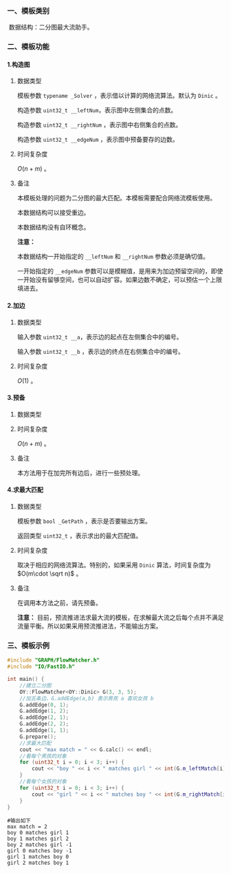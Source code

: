 ### 一、模板类别

​	数据结构：二分图最大流助手。

### 二、模板功能

#### 1.构造图

1. 数据类型

   模板参数 `typename _Solver` ，表示借以计算的网络流算法。默认为 `Dinic` 。

   构造参数 `uint32_t __leftNum`​ ，表示图中左侧集合的点数。

   构造参数 `uint32_t __rightNum` ，表示图中右侧集合的点数。

   构造参数 `uint32_t __edgeNum` ，表示图中预备要存的边数。

2. 时间复杂度

   $O(n+m)$ 。

3. 备注

   本模板处理的问题为二分图的最大匹配。本模板需要配合网络流模板使用。

   本数据结构可以接受重边。

   本数据结构没有自环概念。

   **注意：**

   本数据结构一开始指定的 `__leftNum` 和 `__rightNum` 参数必须是确切值。

   一开始指定的 `__edgeNum` 参数可以是模糊值，是用来为加边预留空间的，即使一开始没有留够空间，也可以自动扩容。如果边数不确定，可以预估一个上限填进去。

#### 2.加边

1. 数据类型

   输入参数 `uint32_t __a`​ ，表示边的起点在左侧集合中的编号。

   输入参数 `uint32_t __b` ，表示边的终点在右侧集合中的编号。

2. 时间复杂度

   $O(1)$ 。


#### 3.预备

1. 数据类型

2. 时间复杂度

   $O(n+m)$ 。

3. 备注

   本方法用于在加完所有边后，进行一些预处理。

#### 4.求最大匹配

1. 数据类型

   模板参数 `bool _GetPath` ，表示是否要输出方案。

   返回类型 `uint32_t` ，表示求出的最大匹配值。

2. 时间复杂度

   取决于相应的网络流算法。特别的，如果采用 `Dinic` 算法，时间复杂度为 $O(m\cdot \sqrt n)$ 。

3. 备注

   在调用本方法之前，请先预备。

   **注意：** 目前，预流推进法求最大流的模板，在求解最大流之后每个点并不满足流量平衡。所以如果采用预流推进法，不能输出方案。


### 三、模板示例

```c++
#include "GRAPH/FlowMatcher.h"
#include "IO/FastIO.h"

int main() {
    //建立二分图
    OY::FlowMatcher<OY::Dinic> G(3, 3, 5);
    //加五条边，G.addEdge(a,b) 表示男孩 a 喜欢女孩 b
    G.addEdge(0, 1);
    G.addEdge(1, 2);
    G.addEdge(2, 1);
    G.addEdge(2, 2);
    G.addEdge(1, 1);
    G.prepare();
    //求最大匹配
    cout << "max match = " << G.calc() << endl;
    //看每个男孩的对象
    for (uint32_t i = 0; i < 3; i++) {
        cout << "boy " << i << " matches girl " << int(G.m_leftMatch[i]) << endl;
    }
    //看每个女孩的对象
    for (uint32_t i = 0; i < 3; i++) {
        cout << "girl " << i << " matches boy " << int(G.m_rightMatch[i]) << endl;
    }
}
```

```
#输出如下
max match = 2
boy 0 matches girl 1
boy 1 matches girl 2
boy 2 matches girl -1
girl 0 matches boy -1
girl 1 matches boy 0
girl 2 matches boy 1

```

